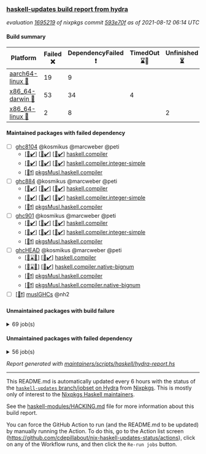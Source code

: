 ### [haskell-updates build report from hydra](https://hydra.nixos.org/jobset/nixpkgs/haskell-updates)
*evaluation [1695219](https://hydra.nixos.org/eval/1695219) of nixpkgs commit [593e70f](https://github.com/NixOS/nixpkgs/commits/593e70f63d24676df4f5299adefd8d3f67aa13a4) as of 2021-08-12 06:14 UTC*
#### Build summary

 | Platform | Failed :x: | DependencyFailed :heavy_exclamation_mark: | TimedOut :hourglass::no_entry_sign: | Unfinished :hourglass_flowing_sand: | Success :heavy_check_mark: | 
 | --- | --- | --- | --- | --- | --- | 
 | [aarch64-linux :iphone:](https://hydra.nixos.org/eval/1695219?filter=.aarch64-linux) | 19 | 9 |  |  | 6674 | 
 | [x86_64-darwin :apple:](https://hydra.nixos.org/eval/1695219?filter=.x86_64-darwin) | 53 | 34 | 4 |  | 6563 | 
 | [x86_64-linux :penguin:](https://hydra.nixos.org/eval/1695219?filter=.x86_64-linux) | 2 | 8 |  | 2 | 6741 | 
#### Maintained packages with failed dependency
- [ ] [ghc8104](https://hydra.nixos.org/eval/1695219?filter=ghc8104) @kosmikus @marcweber @peti
  - [[:iphone::heavy_check_mark:]](https://hydra.nixos.org/build/149082525) [[:apple::heavy_check_mark:]](https://hydra.nixos.org/build/149079996) [[:penguin::heavy_check_mark:]](https://hydra.nixos.org/build/149083545) [haskell.compiler](https://hydra.nixos.org/eval/1695219?filter=haskell.compiler.ghc8104)
  - [[:iphone::heavy_check_mark:]](https://hydra.nixos.org/build/149076630) [[:apple::heavy_check_mark:]](https://hydra.nixos.org/build/149071797) [[:penguin::heavy_check_mark:]](https://hydra.nixos.org/build/149071821) [haskell.compiler.integer-simple](https://hydra.nixos.org/eval/1695219?filter=haskell.compiler.integer-simple.ghc8104)
  -   [[:penguin::heavy_exclamation_mark:]](https://hydra.nixos.org/build/149078755) [pkgsMusl.haskell.compiler](https://hydra.nixos.org/eval/1695219?filter=pkgsMusl.haskell.compiler.ghc8104)
- [ ] [ghc884](https://hydra.nixos.org/eval/1695219?filter=ghc884) @kosmikus @marcweber @peti
  - [[:iphone::heavy_check_mark:]](https://hydra.nixos.org/build/149075490) [[:apple::heavy_check_mark:]](https://hydra.nixos.org/build/149083306) [[:penguin::heavy_check_mark:]](https://hydra.nixos.org/build/149066528) [haskell.compiler](https://hydra.nixos.org/eval/1695219?filter=haskell.compiler.ghc884)
  - [[:iphone::heavy_check_mark:]](https://hydra.nixos.org/build/149083386) [[:apple::heavy_check_mark:]](https://hydra.nixos.org/build/149077833) [[:penguin::heavy_check_mark:]](https://hydra.nixos.org/build/149077975) [haskell.compiler.integer-simple](https://hydra.nixos.org/eval/1695219?filter=haskell.compiler.integer-simple.ghc884)
  -   [[:penguin::heavy_exclamation_mark:]](https://hydra.nixos.org/build/149067042) [pkgsMusl.haskell.compiler](https://hydra.nixos.org/eval/1695219?filter=pkgsMusl.haskell.compiler.ghc884)
- [ ] [ghc901](https://hydra.nixos.org/eval/1695219?filter=ghc901) @kosmikus @marcweber @peti
  - [[:iphone::heavy_check_mark:]](https://hydra.nixos.org/build/149068612) [[:apple::heavy_check_mark:]](https://hydra.nixos.org/build/149075244) [[:penguin::heavy_check_mark:]](https://hydra.nixos.org/build/149070685) [haskell.compiler](https://hydra.nixos.org/eval/1695219?filter=haskell.compiler.ghc901)
  - [[:iphone::heavy_check_mark:]](https://hydra.nixos.org/build/149066552) [[:apple::heavy_check_mark:]](https://hydra.nixos.org/build/149080745) [[:penguin::heavy_check_mark:]](https://hydra.nixos.org/build/149081821) [haskell.compiler.integer-simple](https://hydra.nixos.org/eval/1695219?filter=haskell.compiler.integer-simple.ghc901)
  -   [[:penguin::heavy_exclamation_mark:]](https://hydra.nixos.org/build/149065866) [pkgsMusl.haskell.compiler](https://hydra.nixos.org/eval/1695219?filter=pkgsMusl.haskell.compiler.ghc901)
- [ ] [ghcHEAD](https://hydra.nixos.org/eval/1695219?filter=ghcHEAD) @kosmikus @marcweber @peti
  - [[:apple::hourglass::no_entry_sign:]](https://hydra.nixos.org/build/149762652) [[:penguin::heavy_check_mark:]](https://hydra.nixos.org/build/149762655) [haskell.compiler](https://hydra.nixos.org/eval/1695219?filter=haskell.compiler.ghcHEAD)
  - [[:apple::hourglass::no_entry_sign:]](https://hydra.nixos.org/build/149762651) [[:penguin::heavy_check_mark:]](https://hydra.nixos.org/build/149762660) [haskell.compiler.native-bignum](https://hydra.nixos.org/eval/1695219?filter=haskell.compiler.native-bignum.ghcHEAD)
  -  [[:penguin::heavy_exclamation_mark:]](https://hydra.nixos.org/build/149762654) [pkgsMusl.haskell.compiler](https://hydra.nixos.org/eval/1695219?filter=pkgsMusl.haskell.compiler.ghcHEAD)
  -  [[:penguin::heavy_exclamation_mark:]](https://hydra.nixos.org/build/149762657) [pkgsMusl.haskell.compiler.native-bignum](https://hydra.nixos.org/eval/1695219?filter=pkgsMusl.haskell.compiler.native-bignum.ghcHEAD)
- [ ] [[:penguin::heavy_exclamation_mark:]](https://hydra.nixos.org/build/149081653) [muslGHCs](https://hydra.nixos.org/eval/1695219?filter=muslGHCs) @nh2
#### Unmaintained packages with build failure
<details><summary>69 job(s) </summary>

- [ ] [[:iphone::heavy_check_mark:]](https://hydra.nixos.org/build/149228030) [[:apple::x:]](https://hydra.nixos.org/build/149218843) [[:penguin::heavy_check_mark:]](https://hydra.nixos.org/build/149218574) [haskellPackages.FractalArt](https://hydra.nixos.org/eval/1695219?filter=haskellPackages.FractalArt) 
- [ ] [[:iphone::x:]](https://hydra.nixos.org/build/149072880) [[:apple::heavy_check_mark:]](https://hydra.nixos.org/build/149064321) [[:penguin::heavy_check_mark:]](https://hydra.nixos.org/build/149075648) [haskellPackages.HsASA](https://hydra.nixos.org/eval/1695219?filter=haskellPackages.HsASA) 
- [ ] [[:iphone::x:]](https://hydra.nixos.org/build/149451154) [[:apple::heavy_check_mark:]](https://hydra.nixos.org/build/149448771) [[:penguin::heavy_check_mark:]](https://hydra.nixos.org/build/149447577) [haskellPackages.OrderedBits](https://hydra.nixos.org/eval/1695219?filter=haskellPackages.OrderedBits) 
- [ ] [[:iphone::x:]](https://hydra.nixos.org/build/149451835) [[:apple::heavy_check_mark:]](https://hydra.nixos.org/build/149447546) [[:penguin::heavy_check_mark:]](https://hydra.nixos.org/build/149453315) [haskellPackages.accelerate-llvm](https://hydra.nixos.org/eval/1695219?filter=haskellPackages.accelerate-llvm) 
- [ ] [[:iphone::heavy_check_mark:]](https://hydra.nixos.org/build/149449234) [[:apple::x:]](https://hydra.nixos.org/build/149454271) [[:penguin::heavy_check_mark:]](https://hydra.nixos.org/build/149452439) [haskellPackages.chiphunk](https://hydra.nixos.org/eval/1695219?filter=haskellPackages.chiphunk) 
- [ ] [[:iphone::x:]](https://hydra.nixos.org/build/149780419) [[:apple::x:]](https://hydra.nixos.org/build/149780313) [[:penguin::x:]](https://hydra.nixos.org/build/149780395) [haskellPackages.composite-dhall](https://hydra.nixos.org/eval/1695219?filter=haskellPackages.composite-dhall) 
- [ ] [[:iphone::heavy_check_mark:]](https://hydra.nixos.org/build/149223259) [[:apple::x:]](https://hydra.nixos.org/build/149217584) [[:penguin::heavy_check_mark:]](https://hydra.nixos.org/build/149225150) [haskellPackages.di-core](https://hydra.nixos.org/eval/1695219?filter=haskellPackages.di-core) 
- [ ] [[:iphone::heavy_check_mark:]](https://hydra.nixos.org/build/149081035) [[:apple::x:]](https://hydra.nixos.org/build/149069050) [[:penguin::heavy_check_mark:]](https://hydra.nixos.org/build/149065819) [haskellPackages.discount](https://hydra.nixos.org/eval/1695219?filter=haskellPackages.discount) 
- [ ] [[:iphone::heavy_check_mark:]](https://hydra.nixos.org/build/149068190) [[:apple::x:]](https://hydra.nixos.org/build/149071662) [[:penguin::heavy_check_mark:]](https://hydra.nixos.org/build/149082241) [haskellPackages.diskhash](https://hydra.nixos.org/eval/1695219?filter=haskellPackages.diskhash) 
- [ ] [[:iphone::x:]](https://hydra.nixos.org/build/149082041) [[:apple::x:]](https://hydra.nixos.org/build/149072662) [[:penguin::heavy_check_mark:]](https://hydra.nixos.org/build/149081728) [haskellPackages.easytensor](https://hydra.nixos.org/eval/1695219?filter=haskellPackages.easytensor) 
- [ ] [[:iphone::heavy_check_mark:]](https://hydra.nixos.org/build/149221446) [[:apple::x:]](https://hydra.nixos.org/build/149224434) [[:penguin::heavy_check_mark:]](https://hydra.nixos.org/build/149215980) [haskellPackages.epub-tools](https://hydra.nixos.org/eval/1695219?filter=haskellPackages.epub-tools) 
- [ ] [[:iphone::heavy_check_mark:]](https://hydra.nixos.org/build/149449259) [[:apple::x:]](https://hydra.nixos.org/build/149454648) [[:penguin::heavy_check_mark:]](https://hydra.nixos.org/build/149449190) [haskellPackages.exinst](https://hydra.nixos.org/eval/1695219?filter=haskellPackages.exinst) 
- [ ] [[:iphone::heavy_check_mark:]](https://hydra.nixos.org/build/149454759) [[:apple::x:]](https://hydra.nixos.org/build/149455325) [[:penguin::heavy_check_mark:]](https://hydra.nixos.org/build/149453770) [haskellPackages.factory](https://hydra.nixos.org/eval/1695219?filter=haskellPackages.factory) 
- [ ] [[:iphone::heavy_check_mark:]](https://hydra.nixos.org/build/149069994) [[:apple::x:]](https://hydra.nixos.org/build/149074879) [[:penguin::heavy_check_mark:]](https://hydra.nixos.org/build/149070908) [haskellPackages.float128](https://hydra.nixos.org/eval/1695219?filter=haskellPackages.float128) 
- [ ] [[:iphone::x:]](https://hydra.nixos.org/build/149066977) [[:apple::heavy_check_mark:]](https://hydra.nixos.org/build/149064463) [[:penguin::heavy_check_mark:]](https://hydra.nixos.org/build/149081990) [haskellPackages.freetype2](https://hydra.nixos.org/eval/1695219?filter=haskellPackages.freetype2) 
- [ ] [[:iphone::heavy_check_mark:]](https://hydra.nixos.org/build/149454807) [[:apple::x:]](https://hydra.nixos.org/build/149454565) [[:penguin::heavy_check_mark:]](https://hydra.nixos.org/build/149455273) [haskellPackages.gi-gdkx11](https://hydra.nixos.org/eval/1695219?filter=haskellPackages.gi-gdkx11) 
- [ ] [[:iphone::x:]](https://hydra.nixos.org/build/149073267) [[:penguin::heavy_check_mark:]](https://hydra.nixos.org/build/149077014) [haskellPackages.gnome-keyring](https://hydra.nixos.org/eval/1695219?filter=haskellPackages.gnome-keyring) 
- [ ] [[:iphone::heavy_check_mark:]](https://hydra.nixos.org/build/149505577) [[:apple::x:]](https://hydra.nixos.org/build/149227718) [[:penguin::heavy_check_mark:]](https://hydra.nixos.org/build/149216279) [haskellPackages.gtk-traymanager](https://hydra.nixos.org/eval/1695219?filter=haskellPackages.gtk-traymanager) 
- [ ] [[:iphone::heavy_check_mark:]](https://hydra.nixos.org/build/149223614) [[:apple::x:]](https://hydra.nixos.org/build/149219059) [[:penguin::heavy_check_mark:]](https://hydra.nixos.org/build/149222933) [haskellPackages.hamid](https://hydra.nixos.org/eval/1695219?filter=haskellPackages.hamid) 
- [ ] [[:iphone::heavy_check_mark:]](https://hydra.nixos.org/build/149066393) [[:apple::x:]](https://hydra.nixos.org/build/149063840) [[:penguin::heavy_check_mark:]](https://hydra.nixos.org/build/149066325) [haskellPackages.hid](https://hydra.nixos.org/eval/1695219?filter=haskellPackages.hid) 
- [ ] [[:iphone::heavy_check_mark:]](https://hydra.nixos.org/build/149447996) [[:apple::x:]](https://hydra.nixos.org/build/149448998) [[:penguin::heavy_check_mark:]](https://hydra.nixos.org/build/149453094) [haskellPackages.higher-leveldb](https://hydra.nixos.org/eval/1695219?filter=haskellPackages.higher-leveldb) 
- [ ] [[:iphone::heavy_check_mark:]](https://hydra.nixos.org/build/149450223) [[:apple::x:]](https://hydra.nixos.org/build/149448182) [[:penguin::heavy_check_mark:]](https://hydra.nixos.org/build/149447804) [haskellPackages.highlight](https://hydra.nixos.org/eval/1695219?filter=haskellPackages.highlight) 
- [ ] [[:iphone::heavy_check_mark:]](https://hydra.nixos.org/build/149780306) [[:apple::x:]](https://hydra.nixos.org/build/149780242) [[:penguin::heavy_check_mark:]](https://hydra.nixos.org/build/149780278) [haskellPackages.hmatrix-morpheus](https://hydra.nixos.org/eval/1695219?filter=haskellPackages.hmatrix-morpheus) 
- [ ] [[:iphone::heavy_check_mark:]](https://hydra.nixos.org/build/149081547) [[:apple::x:]](https://hydra.nixos.org/build/149080432) [[:penguin::heavy_check_mark:]](https://hydra.nixos.org/build/149075071) [haskellPackages.hmidi](https://hydra.nixos.org/eval/1695219?filter=haskellPackages.hmidi) 
- [ ] [[:iphone::x:]](https://hydra.nixos.org/build/149780234) [[:apple::heavy_check_mark:]](https://hydra.nixos.org/build/149780032) [[:penguin::heavy_check_mark:]](https://hydra.nixos.org/build/149780391) [haskellPackages.hq](https://hydra.nixos.org/eval/1695219?filter=haskellPackages.hq) 
- [ ] [[:iphone::heavy_check_mark:]](https://hydra.nixos.org/build/149451798) [[:apple::x:]](https://hydra.nixos.org/build/149451975) [[:penguin::heavy_check_mark:]](https://hydra.nixos.org/build/149451963) [haskellPackages.hs](https://hydra.nixos.org/eval/1695219?filter=haskellPackages.hs) 
- [ ] [[:iphone::heavy_check_mark:]](https://hydra.nixos.org/build/149064897) [[:apple::x:]](https://hydra.nixos.org/build/149078247) [[:penguin::heavy_check_mark:]](https://hydra.nixos.org/build/149078226) [haskellPackages.hsshellscript](https://hydra.nixos.org/eval/1695219?filter=haskellPackages.hsshellscript) 
- [ ] [[:iphone::heavy_check_mark:]](https://hydra.nixos.org/build/149067828) [[:apple::x:]](https://hydra.nixos.org/build/149072180) [[:penguin::heavy_check_mark:]](https://hydra.nixos.org/build/149082577) [haskellPackages.hssourceinfo](https://hydra.nixos.org/eval/1695219?filter=haskellPackages.hssourceinfo) 
- [ ] [[:iphone::heavy_check_mark:]](https://hydra.nixos.org/build/149081862) [[:apple::x:]](https://hydra.nixos.org/build/149069958) [[:penguin::heavy_check_mark:]](https://hydra.nixos.org/build/149074080) [haskellPackages.huckleberry](https://hydra.nixos.org/eval/1695219?filter=haskellPackages.huckleberry) 
- [ ] [[:iphone::heavy_check_mark:]](https://hydra.nixos.org/build/149226813) [[:apple::x:]](https://hydra.nixos.org/build/149220897) [[:penguin::heavy_check_mark:]](https://hydra.nixos.org/build/149222218) [haskellPackages.ipcvar](https://hydra.nixos.org/eval/1695219?filter=haskellPackages.ipcvar) 
- [ ] [[:iphone::x:]](https://hydra.nixos.org/build/149780151) [[:apple::x:]](https://hydra.nixos.org/build/149780397) [[:penguin::x:]](https://hydra.nixos.org/build/149780255) [haskellPackages.jet-stream](https://hydra.nixos.org/eval/1695219?filter=haskellPackages.jet-stream) 
- [ ] [[:iphone::heavy_check_mark:]](https://hydra.nixos.org/build/149068347) [[:apple::x:]](https://hydra.nixos.org/build/149074353) [[:penguin::heavy_check_mark:]](https://hydra.nixos.org/build/149071752) [haskellPackages.keep-alive](https://hydra.nixos.org/eval/1695219?filter=haskellPackages.keep-alive) 
- [ ] [[:iphone::heavy_check_mark:]](https://hydra.nixos.org/build/149448921) [[:apple::x:]](https://hydra.nixos.org/build/149447431) [[:penguin::heavy_check_mark:]](https://hydra.nixos.org/build/149447854) [haskellPackages.leveldb-haskell-fork](https://hydra.nixos.org/eval/1695219?filter=haskellPackages.leveldb-haskell-fork) 
- [ ] [[:iphone::x:]](https://hydra.nixos.org/build/149064875) [[:apple::heavy_check_mark:]](https://hydra.nixos.org/build/149081102) [[:penguin::heavy_check_mark:]](https://hydra.nixos.org/build/149083365) [haskellPackages.libBF](https://hydra.nixos.org/eval/1695219?filter=haskellPackages.libBF) 
- [ ] [[:iphone::heavy_check_mark:]](https://hydra.nixos.org/build/149454245) [[:apple::x:]](https://hydra.nixos.org/build/149454175) [[:penguin::heavy_check_mark:]](https://hydra.nixos.org/build/149447188) [haskellPackages.loc](https://hydra.nixos.org/eval/1695219?filter=haskellPackages.loc) 
- [ ] [[:iphone::x:]](https://hydra.nixos.org/build/149077771) [[:apple::heavy_check_mark:]](https://hydra.nixos.org/build/149075152) [[:penguin::heavy_check_mark:]](https://hydra.nixos.org/build/149075878) [haskellPackages.long-double](https://hydra.nixos.org/eval/1695219?filter=haskellPackages.long-double) 
- [ ] [[:iphone::heavy_check_mark:]](https://hydra.nixos.org/build/149452900) [[:apple::x:]](https://hydra.nixos.org/build/149447945) [[:penguin::heavy_check_mark:]](https://hydra.nixos.org/build/149448476) [haskellPackages.mediawiki2latex](https://hydra.nixos.org/eval/1695219?filter=haskellPackages.mediawiki2latex) 
- [ ] [[:iphone::heavy_check_mark:]](https://hydra.nixos.org/build/149224382) [[:apple::x:]](https://hydra.nixos.org/build/149223206) [[:penguin::heavy_check_mark:]](https://hydra.nixos.org/build/149228155) [haskellPackages.mercury-api](https://hydra.nixos.org/eval/1695219?filter=haskellPackages.mercury-api) 
- [ ] [[:iphone::heavy_check_mark:]](https://hydra.nixos.org/build/149064769) [[:apple::x:]](https://hydra.nixos.org/build/149065015) [[:penguin::heavy_check_mark:]](https://hydra.nixos.org/build/149066611) [haskellPackages.nano-cryptr](https://hydra.nixos.org/eval/1695219?filter=haskellPackages.nano-cryptr) 
- [ ] [[:iphone::x:]](https://hydra.nixos.org/build/149223870) [[:apple::heavy_check_mark:]](https://hydra.nixos.org/build/149221381) [[:penguin::heavy_check_mark:]](https://hydra.nixos.org/build/149223378) [haskellPackages.nlopt-haskell](https://hydra.nixos.org/eval/1695219?filter=haskellPackages.nlopt-haskell) 
- [ ] [[:iphone::heavy_check_mark:]](https://hydra.nixos.org/build/149451274) [[:apple::x:]](https://hydra.nixos.org/build/149453991) [[:penguin::heavy_check_mark:]](https://hydra.nixos.org/build/149452859) [haskellPackages.nri-observability](https://hydra.nixos.org/eval/1695219?filter=haskellPackages.nri-observability) 
- [ ] [[:iphone::heavy_check_mark:]](https://hydra.nixos.org/build/149454585) [[:apple::x:]](https://hydra.nixos.org/build/149454001) [[:penguin::heavy_check_mark:]](https://hydra.nixos.org/build/149451250) [haskellPackages.opencv](https://hydra.nixos.org/eval/1695219?filter=haskellPackages.opencv) 
- [ ] [[:iphone::heavy_check_mark:]](https://hydra.nixos.org/build/149453934) [[:apple::x:]](https://hydra.nixos.org/build/149451876) [[:penguin::heavy_check_mark:]](https://hydra.nixos.org/build/149449317) [haskellPackages.persistent-pagination](https://hydra.nixos.org/eval/1695219?filter=haskellPackages.persistent-pagination) 
- [ ] [[:iphone::x:]](https://hydra.nixos.org/build/149080559) [[:apple::heavy_check_mark:]](https://hydra.nixos.org/build/149070893) [[:penguin::heavy_check_mark:]](https://hydra.nixos.org/build/149063775) [haskellPackages.picosat](https://hydra.nixos.org/eval/1695219?filter=haskellPackages.picosat) 
- [ ] [[:iphone::heavy_check_mark:]](https://hydra.nixos.org/build/149448063) [[:apple::x:]](https://hydra.nixos.org/build/149453799) [[:penguin::heavy_check_mark:]](https://hydra.nixos.org/build/149451004) [haskellPackages.ping-wrapper](https://hydra.nixos.org/eval/1695219?filter=haskellPackages.ping-wrapper) 
- [ ] [[:iphone::heavy_check_mark:]](https://hydra.nixos.org/build/149452040) [[:apple::x:]](https://hydra.nixos.org/build/149452632) [[:penguin::heavy_check_mark:]](https://hydra.nixos.org/build/149455826) [haskellPackages.pipes-zlib](https://hydra.nixos.org/eval/1695219?filter=haskellPackages.pipes-zlib) 
- [ ] [[:iphone::x:]](https://hydra.nixos.org/build/149780189) [[:apple::heavy_check_mark:]](https://hydra.nixos.org/build/149780068) [[:penguin::heavy_check_mark:]](https://hydra.nixos.org/build/149780429) [haskellPackages.poker](https://hydra.nixos.org/eval/1695219?filter=haskellPackages.poker) 
- [ ] [[:iphone::heavy_check_mark:]](https://hydra.nixos.org/build/149450023) [[:apple::x:]](https://hydra.nixos.org/build/149447234) [[:penguin::heavy_check_mark:]](https://hydra.nixos.org/build/149447567) [haskellPackages.posix-socket](https://hydra.nixos.org/eval/1695219?filter=haskellPackages.posix-socket) 
- [ ] [[:iphone::heavy_check_mark:]](https://hydra.nixos.org/build/149219716) [[:apple::x:]](https://hydra.nixos.org/build/149223317) [[:penguin::heavy_check_mark:]](https://hydra.nixos.org/build/149222741) [haskellPackages.posix-timer](https://hydra.nixos.org/eval/1695219?filter=haskellPackages.posix-timer) 
- [ ] [[:iphone::heavy_check_mark:]](https://hydra.nixos.org/build/149075776) [[:apple::x:]](https://hydra.nixos.org/build/149064640) [[:penguin::heavy_check_mark:]](https://hydra.nixos.org/build/149066654) [haskellPackages.pthread](https://hydra.nixos.org/eval/1695219?filter=haskellPackages.pthread) 
- [ ] [[:iphone::x:]](https://hydra.nixos.org/build/149452083) [[:apple::heavy_check_mark:]](https://hydra.nixos.org/build/149449621) [[:penguin::heavy_check_mark:]](https://hydra.nixos.org/build/149448906) [haskellPackages.ptr-poker](https://hydra.nixos.org/eval/1695219?filter=haskellPackages.ptr-poker) 
- [ ] [[:iphone::heavy_check_mark:]](https://hydra.nixos.org/build/149448296) [[:apple::x:]](https://hydra.nixos.org/build/149453173) [[:penguin::heavy_check_mark:]](https://hydra.nixos.org/build/149448529) [haskellPackages.sandwich-webdriver](https://hydra.nixos.org/eval/1695219?filter=haskellPackages.sandwich-webdriver) 
- [ ] [[:iphone::heavy_check_mark:]](https://hydra.nixos.org/build/149066696) [[:apple::x:]](https://hydra.nixos.org/build/149068169) [[:penguin::heavy_check_mark:]](https://hydra.nixos.org/build/149073025) [haskellPackages.sdp](https://hydra.nixos.org/eval/1695219?filter=haskellPackages.sdp) 
- [ ] [[:iphone::heavy_check_mark:]](https://hydra.nixos.org/build/149067432) [[:apple::x:]](https://hydra.nixos.org/build/149076773) [[:penguin::heavy_check_mark:]](https://hydra.nixos.org/build/149066299) [haskellPackages.select](https://hydra.nixos.org/eval/1695219?filter=haskellPackages.select) 
- [ ] [[:iphone::heavy_check_mark:]](https://hydra.nixos.org/build/149073774) [[:apple::x:]](https://hydra.nixos.org/build/149076237) [[:penguin::heavy_check_mark:]](https://hydra.nixos.org/build/149069337) [haskellPackages.shared-memory](https://hydra.nixos.org/eval/1695219?filter=haskellPackages.shared-memory) 
- [ ] [[:iphone::heavy_check_mark:]](https://hydra.nixos.org/build/149071022) [[:apple::x:]](https://hydra.nixos.org/build/149083070) [[:penguin::heavy_check_mark:]](https://hydra.nixos.org/build/149078570) [haskellPackages.sysinfo](https://hydra.nixos.org/eval/1695219?filter=haskellPackages.sysinfo) 
- [ ] [[:iphone::heavy_check_mark:]](https://hydra.nixos.org/build/149455186) [[:apple::x:]](https://hydra.nixos.org/build/149452554) [[:penguin::heavy_check_mark:]](https://hydra.nixos.org/build/149454418) [haskellPackages.tailfile-hinotify](https://hydra.nixos.org/eval/1695219?filter=haskellPackages.tailfile-hinotify) 
- [ ] [[:iphone::heavy_check_mark:]](https://hydra.nixos.org/build/149448853) [[:apple::x:]](https://hydra.nixos.org/build/149450750) [[:penguin::heavy_check_mark:]](https://hydra.nixos.org/build/149453052) [haskellPackages.thyme](https://hydra.nixos.org/eval/1695219?filter=haskellPackages.thyme) 
- [ ] [[:iphone::x:]](https://hydra.nixos.org/build/149448008) [[:apple::heavy_check_mark:]](https://hydra.nixos.org/build/149448961) [[:penguin::heavy_check_mark:]](https://hydra.nixos.org/build/149447092) [haskellPackages.type-natural](https://hydra.nixos.org/eval/1695219?filter=haskellPackages.type-natural) 
- [ ] [[:iphone::heavy_check_mark:]](https://hydra.nixos.org/build/149218940) [[:apple::x:]](https://hydra.nixos.org/build/149225441) [[:penguin::heavy_check_mark:]](https://hydra.nixos.org/build/149217487) [haskellPackages.tz](https://hydra.nixos.org/eval/1695219?filter=haskellPackages.tz) 
- [ ] [[:iphone::x:]](https://hydra.nixos.org/build/149080544) [[:apple::heavy_check_mark:]](https://hydra.nixos.org/build/149082401) [[:penguin::heavy_check_mark:]](https://hydra.nixos.org/build/149076465) [haskellPackages.unicode-properties](https://hydra.nixos.org/eval/1695219?filter=haskellPackages.unicode-properties) 
- [ ] [[:iphone::x:]](https://hydra.nixos.org/build/149063625) [[:apple::heavy_check_mark:]](https://hydra.nixos.org/build/149074669) [[:penguin::heavy_check_mark:]](https://hydra.nixos.org/build/149075539) [haskellPackages.wiringPi](https://hydra.nixos.org/eval/1695219?filter=haskellPackages.wiringPi) 
- [ ] [[:iphone::heavy_check_mark:]](https://hydra.nixos.org/build/149077457) [[:apple::x:]](https://hydra.nixos.org/build/149079950) [[:penguin::heavy_check_mark:]](https://hydra.nixos.org/build/149074333) [tests.haskell.writers](https://hydra.nixos.org/eval/1695219?filter=tests.haskell.writers) 
- [ ] [[:iphone::x:]](https://hydra.nixos.org/build/149224993) [[:apple::heavy_check_mark:]](https://hydra.nixos.org/build/149227926) [[:penguin::heavy_check_mark:]](https://hydra.nixos.org/build/149223673) [haskellPackages.x86-64bit](https://hydra.nixos.org/eval/1695219?filter=haskellPackages.x86-64bit) 
- [ ] [[:iphone::heavy_check_mark:]](https://hydra.nixos.org/build/149073366) [[:apple::x:]](https://hydra.nixos.org/build/149076301) [[:penguin::heavy_check_mark:]](https://hydra.nixos.org/build/149079177) [haskellPackages.xmonad-utils](https://hydra.nixos.org/eval/1695219?filter=haskellPackages.xmonad-utils) 
- [ ] [[:iphone::heavy_check_mark:]](https://hydra.nixos.org/build/149074635) [[:apple::x:]](https://hydra.nixos.org/build/149081498) [[:penguin::heavy_check_mark:]](https://hydra.nixos.org/build/149075088) [haskellPackages.yoga](https://hydra.nixos.org/eval/1695219?filter=haskellPackages.yoga) 
- [ ] [[:iphone::heavy_check_mark:]](https://hydra.nixos.org/build/149713650) [[:apple::x:]](https://hydra.nixos.org/build/149713633) [[:penguin::heavy_check_mark:]](https://hydra.nixos.org/build/149713611) [haskellPackages.zip](https://hydra.nixos.org/eval/1695219?filter=haskellPackages.zip) 
- [ ] [[:iphone::heavy_check_mark:]](https://hydra.nixos.org/build/149064296) [[:apple::x:]](https://hydra.nixos.org/build/149065835) [[:penguin::heavy_check_mark:]](https://hydra.nixos.org/build/149076797) [haskellPackages.zot](https://hydra.nixos.org/eval/1695219?filter=haskellPackages.zot) 
- [ ] [[:iphone::heavy_check_mark:]](https://hydra.nixos.org/build/149078906) [[:apple::x:]](https://hydra.nixos.org/build/149064010) [[:penguin::heavy_check_mark:]](https://hydra.nixos.org/build/149076809) [haskellPackages.zxcvbn-c](https://hydra.nixos.org/eval/1695219?filter=haskellPackages.zxcvbn-c) 
</details>

#### Unmaintained packages with failed dependency
<details><summary>56 job(s) </summary>

- [ ] [[:iphone::heavy_exclamation_mark:]](https://hydra.nixos.org/build/149454826) [[:apple::heavy_check_mark:]](https://hydra.nixos.org/build/149455086) [[:penguin::heavy_check_mark:]](https://hydra.nixos.org/build/149451881) [haskellPackages.PrimitiveArray](https://hydra.nixos.org/eval/1695219?filter=haskellPackages.PrimitiveArray) 
- [ ] [[:iphone::heavy_check_mark:]](https://hydra.nixos.org/build/149452770) [[:apple::heavy_exclamation_mark:]](https://hydra.nixos.org/build/149454206) [[:penguin::heavy_check_mark:]](https://hydra.nixos.org/build/149449546) [haskellPackages.antiope-es](https://hydra.nixos.org/eval/1695219?filter=haskellPackages.antiope-es) 
- [ ] [[:iphone::heavy_check_mark:]](https://hydra.nixos.org/build/149221045) [[:apple::heavy_exclamation_mark:]](https://hydra.nixos.org/build/149228417) [[:penguin::heavy_check_mark:]](https://hydra.nixos.org/build/149227646) [haskellPackages.di](https://hydra.nixos.org/eval/1695219?filter=haskellPackages.di) 
- [ ] [[:iphone::heavy_check_mark:]](https://hydra.nixos.org/build/149218416) [[:apple::heavy_exclamation_mark:]](https://hydra.nixos.org/build/149226067) [[:penguin::heavy_check_mark:]](https://hydra.nixos.org/build/149225707) [haskellPackages.di-df1](https://hydra.nixos.org/eval/1695219?filter=haskellPackages.di-df1) 
- [ ] [[:iphone::heavy_check_mark:]](https://hydra.nixos.org/build/149226241) [[:apple::heavy_exclamation_mark:]](https://hydra.nixos.org/build/149222138) [[:penguin::heavy_check_mark:]](https://hydra.nixos.org/build/149227167) [haskellPackages.di-handle](https://hydra.nixos.org/eval/1695219?filter=haskellPackages.di-handle) 
- [ ] [[:iphone::heavy_check_mark:]](https://hydra.nixos.org/build/149222754) [[:apple::heavy_exclamation_mark:]](https://hydra.nixos.org/build/149218535) [[:penguin::heavy_check_mark:]](https://hydra.nixos.org/build/149219649) [haskellPackages.di-monad](https://hydra.nixos.org/eval/1695219?filter=haskellPackages.di-monad) 
- [ ] [[:iphone::heavy_exclamation_mark:]](https://hydra.nixos.org/build/149067777) [[:apple::heavy_exclamation_mark:]](https://hydra.nixos.org/build/149080294) [[:penguin::heavy_check_mark:]](https://hydra.nixos.org/build/149078381) [haskellPackages.easytensor-vulkan](https://hydra.nixos.org/eval/1695219?filter=haskellPackages.easytensor-vulkan) 
- [ ] [[:iphone::heavy_check_mark:]](https://hydra.nixos.org/build/149449812) [[:apple::heavy_exclamation_mark:]](https://hydra.nixos.org/build/149448534) [[:penguin::heavy_check_mark:]](https://hydra.nixos.org/build/149450832) [haskellPackages.exinst-aeson](https://hydra.nixos.org/eval/1695219?filter=haskellPackages.exinst-aeson) 
- [ ] [[:iphone::heavy_check_mark:]](https://hydra.nixos.org/build/149447822) [[:apple::heavy_exclamation_mark:]](https://hydra.nixos.org/build/149450605) [[:penguin::heavy_check_mark:]](https://hydra.nixos.org/build/149452232) [haskellPackages.exinst-bytes](https://hydra.nixos.org/eval/1695219?filter=haskellPackages.exinst-bytes) 
- [ ] [[:iphone::heavy_check_mark:]](https://hydra.nixos.org/build/149448368) [[:apple::heavy_exclamation_mark:]](https://hydra.nixos.org/build/149452987) [[:penguin::heavy_check_mark:]](https://hydra.nixos.org/build/149455201) [haskellPackages.exinst-cereal](https://hydra.nixos.org/eval/1695219?filter=haskellPackages.exinst-cereal) 
- [ ] [[:iphone::heavy_check_mark:]](https://hydra.nixos.org/build/149453339) [[:apple::heavy_exclamation_mark:]](https://hydra.nixos.org/build/149452759) [[:penguin::heavy_check_mark:]](https://hydra.nixos.org/build/149450072) [haskellPackages.exinst-serialise](https://hydra.nixos.org/eval/1695219?filter=haskellPackages.exinst-serialise) 
- [ ] [[:iphone::heavy_check_mark:]](https://hydra.nixos.org/build/149450829) [[:apple::heavy_exclamation_mark:]](https://hydra.nixos.org/build/149452852) [[:penguin::heavy_check_mark:]](https://hydra.nixos.org/build/149453314) [haskellPackages.fastparser](https://hydra.nixos.org/eval/1695219?filter=haskellPackages.fastparser) 
- [ ] [[:iphone::heavy_check_mark:]](https://hydra.nixos.org/build/149448979) [[:apple::heavy_exclamation_mark:]](https://hydra.nixos.org/build/149449004) [[:penguin::heavy_check_mark:]](https://hydra.nixos.org/build/149452092) [haskellPackages.fishfood](https://hydra.nixos.org/eval/1695219?filter=haskellPackages.fishfood) 
- [ ] [hello](https://hydra.nixos.org/eval/1695219?filter=hello) 
  - [[:iphone::heavy_check_mark:]](https://hydra.nixos.org/build/149083360) [[:apple::heavy_check_mark:]](https://hydra.nixos.org/build/149068138) [[:penguin::heavy_check_mark:]](https://hydra.nixos.org/build/149069903) [haskellPackages](https://hydra.nixos.org/eval/1695219?filter=haskellPackages.hello)
  -   [[:penguin::heavy_exclamation_mark:]](https://hydra.nixos.org/build/149067374) [pkgsMusl.haskellPackages](https://hydra.nixos.org/eval/1695219?filter=pkgsMusl.haskellPackages.hello)
  -   [[:penguin::heavy_check_mark:]](https://hydra.nixos.org/build/149082131) [pkgsStatic.haskell.packages.integer-simple.ghc8104](https://hydra.nixos.org/eval/1695219?filter=pkgsStatic.haskell.packages.integer-simple.ghc8104.hello)
- [ ] [[:iphone::heavy_exclamation_mark:]](https://hydra.nixos.org/build/149216684) [[:apple::heavy_check_mark:]](https://hydra.nixos.org/build/149226044) [[:penguin::heavy_check_mark:]](https://hydra.nixos.org/build/149227245) [haskellPackages.hmatrix-nlopt](https://hydra.nixos.org/eval/1695219?filter=haskellPackages.hmatrix-nlopt) 
- [ ] [[:iphone::heavy_exclamation_mark:]](https://hydra.nixos.org/build/149449433) [[:apple::heavy_check_mark:]](https://hydra.nixos.org/build/149451440) [[:penguin::heavy_check_mark:]](https://hydra.nixos.org/build/149451378) [haskellPackages.jsonifier](https://hydra.nixos.org/eval/1695219?filter=haskellPackages.jsonifier) 
- [ ] [[:iphone::heavy_check_mark:]](https://hydra.nixos.org/build/149455001) [[:apple::heavy_exclamation_mark:]](https://hydra.nixos.org/build/149454479) [[:penguin::heavy_check_mark:]](https://hydra.nixos.org/build/149451522) [haskellPackages.keenser](https://hydra.nixos.org/eval/1695219?filter=haskellPackages.keenser) 
- [ ] [lens](https://hydra.nixos.org/eval/1695219?filter=lens) 
  - [[:iphone::heavy_check_mark:]](https://hydra.nixos.org/build/149450796) [[:apple::heavy_check_mark:]](https://hydra.nixos.org/build/149450534) [[:penguin::heavy_check_mark:]](https://hydra.nixos.org/build/149451369) [haskellPackages](https://hydra.nixos.org/eval/1695219?filter=haskellPackages.lens)
  -   [[:penguin::heavy_exclamation_mark:]](https://hydra.nixos.org/build/149449743) [pkgsMusl.haskellPackages](https://hydra.nixos.org/eval/1695219?filter=pkgsMusl.haskellPackages.lens)
  -   [[:penguin::heavy_check_mark:]](https://hydra.nixos.org/build/149451834) [pkgsStatic.haskell.packages.integer-simple.ghc8104](https://hydra.nixos.org/eval/1695219?filter=pkgsStatic.haskell.packages.integer-simple.ghc8104.lens)
- [ ] [[:iphone::heavy_check_mark:]](https://hydra.nixos.org/build/149454668) [[:apple::heavy_exclamation_mark:]](https://hydra.nixos.org/build/149450840) [[:penguin::heavy_check_mark:]](https://hydra.nixos.org/build/149453874) [haskellPackages.moto](https://hydra.nixos.org/eval/1695219?filter=haskellPackages.moto) 
- [ ] [[:iphone::heavy_check_mark:]](https://hydra.nixos.org/build/149672490) [[:apple::heavy_exclamation_mark:]](https://hydra.nixos.org/build/149672492) [[:penguin::heavy_check_mark:]](https://hydra.nixos.org/build/149672491) [haskellPackages.nri-http](https://hydra.nixos.org/eval/1695219?filter=haskellPackages.nri-http) 
- [ ] [[:iphone::heavy_check_mark:]](https://hydra.nixos.org/build/149448625) [[:apple::heavy_exclamation_mark:]](https://hydra.nixos.org/build/149454900) [[:penguin::heavy_check_mark:]](https://hydra.nixos.org/build/149450500) [haskellPackages.nri-redis](https://hydra.nixos.org/eval/1695219?filter=haskellPackages.nri-redis) 
- [ ] [[:iphone::heavy_check_mark:]](https://hydra.nixos.org/build/149450512) [[:apple::heavy_exclamation_mark:]](https://hydra.nixos.org/build/149447488) [[:penguin::heavy_check_mark:]](https://hydra.nixos.org/build/149447153) [haskellPackages.nri-test-encoding](https://hydra.nixos.org/eval/1695219?filter=haskellPackages.nri-test-encoding) 
- [ ] [[:iphone::heavy_check_mark:]](https://hydra.nixos.org/build/149450209) [[:apple::heavy_exclamation_mark:]](https://hydra.nixos.org/build/149455536) [[:penguin::heavy_check_mark:]](https://hydra.nixos.org/build/149454500) [haskellPackages.opencv-extra](https://hydra.nixos.org/eval/1695219?filter=haskellPackages.opencv-extra) 
- [ ] [[:iphone::heavy_exclamation_mark:]](https://hydra.nixos.org/build/149452691) [[:apple::heavy_check_mark:]](https://hydra.nixos.org/build/149450842) [[:penguin::heavy_check_mark:]](https://hydra.nixos.org/build/149455085) [haskellPackages.opentelemetry-extra](https://hydra.nixos.org/eval/1695219?filter=haskellPackages.opentelemetry-extra) 
- [ ] [[:iphone::heavy_exclamation_mark:]](https://hydra.nixos.org/build/149450835) [[:apple::heavy_check_mark:]](https://hydra.nixos.org/build/149447239) [[:penguin::heavy_check_mark:]](https://hydra.nixos.org/build/149448941) [haskellPackages.opentelemetry-lightstep](https://hydra.nixos.org/eval/1695219?filter=haskellPackages.opentelemetry-lightstep) 
- [ ] [[:iphone::heavy_check_mark:]](https://hydra.nixos.org/build/149452250) [[:apple::heavy_exclamation_mark:]](https://hydra.nixos.org/build/149454552) [[:penguin::heavy_check_mark:]](https://hydra.nixos.org/build/149449500) [haskellPackages.orgmode-parse](https://hydra.nixos.org/eval/1695219?filter=haskellPackages.orgmode-parse) 
- [ ] [[:iphone::heavy_check_mark:]](https://hydra.nixos.org/build/149450275) [[:apple::heavy_exclamation_mark:]](https://hydra.nixos.org/build/149454566) [[:penguin::heavy_check_mark:]](https://hydra.nixos.org/build/149454817) [haskellPackages.orgstat](https://hydra.nixos.org/eval/1695219?filter=haskellPackages.orgstat) 
- [ ] [[:iphone::heavy_check_mark:]](https://hydra.nixos.org/build/149451023) [[:apple::heavy_exclamation_mark:]](https://hydra.nixos.org/build/149452748) [[:penguin::heavy_check_mark:]](https://hydra.nixos.org/build/149449783) [haskellPackages.postgresql-replicant](https://hydra.nixos.org/eval/1695219?filter=haskellPackages.postgresql-replicant) 
- [ ] [random](https://hydra.nixos.org/eval/1695219?filter=random) 
  - [[:iphone::heavy_check_mark:]](https://hydra.nixos.org/build/149063916) [[:apple::heavy_check_mark:]](https://hydra.nixos.org/build/149066122) [[:penguin::heavy_check_mark:]](https://hydra.nixos.org/build/149068541) [haskellPackages](https://hydra.nixos.org/eval/1695219?filter=haskellPackages.random)
  -   [[:penguin::heavy_exclamation_mark:]](https://hydra.nixos.org/build/149078423) [pkgsMusl.haskellPackages](https://hydra.nixos.org/eval/1695219?filter=pkgsMusl.haskellPackages.random)
  -   [[:penguin::heavy_check_mark:]](https://hydra.nixos.org/build/149076324) [pkgsStatic.haskell.packages.integer-simple.ghc8104](https://hydra.nixos.org/eval/1695219?filter=pkgsStatic.haskell.packages.integer-simple.ghc8104.random)
- [ ] [[:iphone::heavy_exclamation_mark:]](https://hydra.nixos.org/build/149063706) [[:apple::heavy_check_mark:]](https://hydra.nixos.org/build/149079166) [[:penguin::heavy_check_mark:]](https://hydra.nixos.org/build/149072195) [haskellPackages.rounded](https://hydra.nixos.org/eval/1695219?filter=haskellPackages.rounded) 
- [ ] [[:iphone::heavy_check_mark:]](https://hydra.nixos.org/build/149448851) [[:apple::heavy_exclamation_mark:]](https://hydra.nixos.org/build/149450231) [[:penguin::heavy_check_mark:]](https://hydra.nixos.org/build/149448480) [haskellPackages.scan-metadata](https://hydra.nixos.org/eval/1695219?filter=haskellPackages.scan-metadata) 
- [ ] [[:iphone::heavy_check_mark:]](https://hydra.nixos.org/build/149077151) [[:apple::heavy_exclamation_mark:]](https://hydra.nixos.org/build/149076654) [[:penguin::heavy_check_mark:]](https://hydra.nixos.org/build/149065361) [haskellPackages.sdp-binary](https://hydra.nixos.org/eval/1695219?filter=haskellPackages.sdp-binary) 
- [ ] [[:iphone::heavy_check_mark:]](https://hydra.nixos.org/build/149071264) [[:apple::heavy_exclamation_mark:]](https://hydra.nixos.org/build/149068172) [[:penguin::heavy_check_mark:]](https://hydra.nixos.org/build/149074367) [haskellPackages.sdp-deepseq](https://hydra.nixos.org/eval/1695219?filter=haskellPackages.sdp-deepseq) 
- [ ] [[:iphone::heavy_check_mark:]](https://hydra.nixos.org/build/149081376) [[:apple::heavy_exclamation_mark:]](https://hydra.nixos.org/build/149069607) [[:penguin::heavy_check_mark:]](https://hydra.nixos.org/build/149068411) [haskellPackages.sdp-hashable](https://hydra.nixos.org/eval/1695219?filter=haskellPackages.sdp-hashable) 
- [ ] [[:iphone::heavy_check_mark:]](https://hydra.nixos.org/build/149070575) [[:apple::heavy_exclamation_mark:]](https://hydra.nixos.org/build/149077333) [[:penguin::heavy_check_mark:]](https://hydra.nixos.org/build/149083314) [haskellPackages.sdp-io](https://hydra.nixos.org/eval/1695219?filter=haskellPackages.sdp-io) 
- [ ] [[:iphone::heavy_check_mark:]](https://hydra.nixos.org/build/149067107) [[:apple::heavy_exclamation_mark:]](https://hydra.nixos.org/build/149074727) [[:penguin::heavy_check_mark:]](https://hydra.nixos.org/build/149080307) [haskellPackages.sdp-quickcheck](https://hydra.nixos.org/eval/1695219?filter=haskellPackages.sdp-quickcheck) 
- [ ] [[:iphone::heavy_check_mark:]](https://hydra.nixos.org/build/149452423) [[:apple::heavy_exclamation_mark:]](https://hydra.nixos.org/build/149451857) [[:penguin::heavy_check_mark:]](https://hydra.nixos.org/build/149452932) [haskellPackages.sdp4bytestring](https://hydra.nixos.org/eval/1695219?filter=haskellPackages.sdp4bytestring) 
- [ ] [[:iphone::heavy_check_mark:]](https://hydra.nixos.org/build/149448414) [[:apple::heavy_exclamation_mark:]](https://hydra.nixos.org/build/149452339) [[:penguin::heavy_check_mark:]](https://hydra.nixos.org/build/149454502) [haskellPackages.sdp4text](https://hydra.nixos.org/eval/1695219?filter=haskellPackages.sdp4text) 
- [ ] [[:iphone::heavy_check_mark:]](https://hydra.nixos.org/build/149216700) [[:apple::heavy_exclamation_mark:]](https://hydra.nixos.org/build/149226391) [[:penguin::heavy_check_mark:]](https://hydra.nixos.org/build/149218470) [haskellPackages.sdp4unordered](https://hydra.nixos.org/eval/1695219?filter=haskellPackages.sdp4unordered) 
- [ ] [[:iphone::heavy_check_mark:]](https://hydra.nixos.org/build/149453648) [[:apple::heavy_exclamation_mark:]](https://hydra.nixos.org/build/149454584) [[:penguin::heavy_check_mark:]](https://hydra.nixos.org/build/149453803) [haskellPackages.sdp4vector](https://hydra.nixos.org/eval/1695219?filter=haskellPackages.sdp4vector) 
- [ ] [[:iphone::heavy_exclamation_mark:]](https://hydra.nixos.org/build/149447034) [[:apple::heavy_check_mark:]](https://hydra.nixos.org/build/149455465) [[:penguin::heavy_check_mark:]](https://hydra.nixos.org/build/149454962) [haskellPackages.sized](https://hydra.nixos.org/eval/1695219?filter=haskellPackages.sized) 
- [ ] [[:iphone::heavy_check_mark:]](https://hydra.nixos.org/build/149453137) [[:apple::heavy_exclamation_mark:]](https://hydra.nixos.org/build/149455091) [[:penguin::heavy_check_mark:]](https://hydra.nixos.org/build/149449907) [haskellPackages.squeeze](https://hydra.nixos.org/eval/1695219?filter=haskellPackages.squeeze) 
- [ ] [taskell](https://hydra.nixos.org/eval/1695219?filter=taskell) 
  - [[:iphone::heavy_check_mark:]](https://hydra.nixos.org/build/149713530) [[:apple::heavy_exclamation_mark:]](https://hydra.nixos.org/build/149713625) [[:penguin::heavy_check_mark:]](https://hydra.nixos.org/build/149713596) [toplevel](https://hydra.nixos.org/eval/1695219?filter=taskell)
  - [[:iphone::heavy_check_mark:]](https://hydra.nixos.org/build/149713725) [[:apple::heavy_exclamation_mark:]](https://hydra.nixos.org/build/149713741) [[:penguin::heavy_check_mark:]](https://hydra.nixos.org/build/149713634) [haskellPackages](https://hydra.nixos.org/eval/1695219?filter=haskellPackages.taskell)
- [ ] [[:iphone::heavy_exclamation_mark:]](https://hydra.nixos.org/build/149067024) [[:apple::heavy_check_mark:]](https://hydra.nixos.org/build/149064094) [[:penguin::heavy_check_mark:]](https://hydra.nixos.org/build/149068403) [haskellPackages.unicode-names](https://hydra.nixos.org/eval/1695219?filter=haskellPackages.unicode-names) 
- [ ] [[:iphone::heavy_check_mark:]](https://hydra.nixos.org/build/149070408) [[:apple::heavy_exclamation_mark:]](https://hydra.nixos.org/build/149075975) [[:penguin::heavy_check_mark:]](https://hydra.nixos.org/build/149071743) [haskellPackages.xbattbar](https://hydra.nixos.org/eval/1695219?filter=haskellPackages.xbattbar) 
</details>

*Report generated with [maintainers/scripts/haskell/hydra-report.hs](https://github.com/NixOS/nixpkgs/blob/haskell-updates/maintainers/scripts/haskell/hydra-report.sh)*


----------------------------------------------------------------------

This README.md is automatically updated every 6 hours with the status of the
[`haskell-updates` branch/jobset on Hydra](https://hydra.nixos.org/jobset/nixpkgs/haskell-updates)
from [Nixpkgs](https://github.com/NixOS/nixpkgs).  This is mostly only of
interest to the [Nixpkgs Haskell maintainers](https://github.com/orgs/NixOS/teams/haskell).

See the
[haskell-modules/HACKING.md](https://github.com/NixOS/nixpkgs/blob/haskell-updates/pkgs/development/haskell-modules/HACKING.md)
file for more information about this build report.

You can force the GitHub Action to run (and the README.md to be updated) by
manually running the Action.  To do this, go to the Action list screen
(https://github.com/cdepillabout/nix-haskell-updates-status/actions),
click on any of the Workflow runs, and then click the `Re-run jobs` button.

